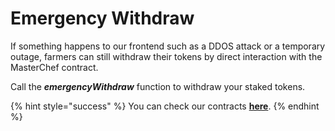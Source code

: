 # Emergency Withdraw

If something happens to our frontend such as a DDOS attack or a temporary outage, farmers can still withdraw their tokens by direct interaction with the MasterChef contract.

Call the _**emergencyWithdraw**_ function to withdraw your staked tokens.

{% hint style="success" %}
You can check our contracts [**here**](broken-reference).
{% endhint %}
